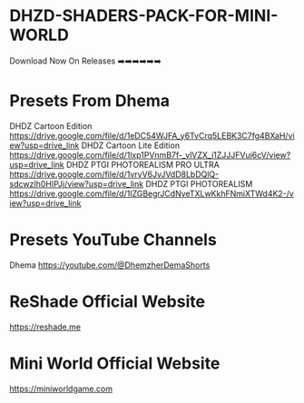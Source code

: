 # DHZD-SHADERS-PACK-FOR-MINI-WORLD

Download Now On Releases ➡️➡️➡️➡️➡️➡️

# Presets From Dhema
DHDZ Cartoon Edition
https://drive.google.com/file/d/1eDC54WJFA_y6TvCrq5LEBK3C7fg4BXaH/view?usp=drive_link
DHDZ Cartoon Lite Edition
https://drive.google.com/file/d/1lxp1PVnmB7f-_ylVZX_i1ZJJJFVui6cV/view?usp=drive_link
DHDZ PTGI PHOTOREALISM PRO ULTRA
https://drive.google.com/file/d/1vryV6JvJVdD8LbDQlQ-sdcwzIh0HIPJj/view?usp=drive_link
DHDZ PTGI PHOTOREALISM
https://drive.google.com/file/d/1IZGBegrJCdNyeTXLwKkhFNmiXTWd4K2-/view?usp=drive_link

# Presets YouTube Channels
Dhema
https://youtube.com/@DhemzherDemaShorts

# ReShade Official Website
https://reshade.me
# Mini World Official Website
https://miniworldgame.com
